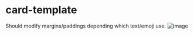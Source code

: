 # card-template
Should modify margins/paddings depending which text/emoji use.
![image](https://user-images.githubusercontent.com/91222471/146948925-accaabdf-bcf0-45b6-ae35-9f143c18ed97.png)

